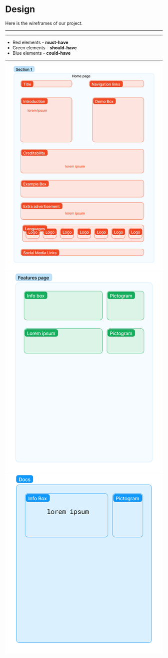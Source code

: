 # Design

Here is the wireframes of our project.

---

---

- Red elements - **must-have**
- Green elements - **should-have**
- Blue elements - **could-have**

---

![Home page](/images\home.png) ![Features](/images\features.png)
![Docs](/images\docs.png)
